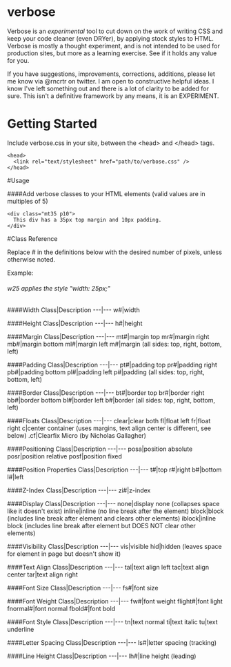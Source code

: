 verbose
=======
Verbose is an *experimental* tool to cut down on the work of writing CSS and keep your code cleaner (even DRYer), by applying stock styles to HTML. Verbose is mostly a thought experiment, and is not intended to be used for production sites, but more as a learning exercise. See if it holds any value for you. 

If you have suggestions, improvements, corrections, additions, please let me know via @rncrtr on twitter. I am open to constructive helpful ideas. I know I've left something out and there is a lot of clarity to be added for sure. This isn't a definitive framework by any means, it is an EXPERIMENT.


# Getting Started
Include verbose.css in your site, between the &lt;head&gt; and &lt;/head&gt; tags.

    <head>
      <link rel="text/stylesheet" href="path/to/verbose.css" />
    </head>

#Usage

####Add verbose classes to your HTML elements (valid values are in multiples of 5)
    
    <div class="mt35 p10">
      This div has a 35px top margin and 10px padding. 
    </div>

#Class Reference

Replace # in the definitions below with the desired number of pixels, unless otherwise noted. 

Example:
###### w25 applies the style "width: 25px;" 

####Width
Class|Description
---|---
w#|width

####Height
Class|Description
---|---
h#|height

####Margin
Class|Description
---|---
mt#|margin top
mr#|margin right
mb#|margin bottom
ml#|margin left
m#|margin (all sides: top, right, bottom, left)

####Padding
Class|Description
---|---
pt#|padding top
pr#|padding right
pb#|padding bottom
pl#|padding left
p#|padding (all sides: top, right, bottom, left)

####Border
Class|Description
---|---
bt#|border top
br#|border right
bb#|border bottom
bl#|border left
b#|border (all sides: top, right, bottom, left)

####Floats
Class|Description
---|---
clear|clear both
fl|float left
fr|float right
c|center container (uses margins, text align center is different, see below)
.cf|Clearfix Micro (by Nicholas Gallagher)

####Positioning
Class|Description
---|---
posa|position absolute
posr|position relative
posf|position fixed

####Position Properties
Class|Description
---|---
t#|top
r#|right
b#|bottom
l#|left

####Z-Index
Class|Description
---|---
zi#|z-index

####Display
Class|Description
---|---
none|display none (collapses space like it doesn't exist)
inline|inline (no line break after the element)
block|block (includes line break after element and clears other elements)
iblock|inline block (includes line break after element but DOES NOT clear other elements)

####Visibility
Class|Description
---|---
vis|visible
hid|hidden  (leaves space for element in page but doesn't show it)

####Text Align
Class|Description
---|---
tal|text align left
tac|text align center
tar|text align right

####Font Size
Class|Description
---|---
fs#|font size

####Font Weight
Class|Description
---|---
fw#|font weight
flight#|font light
fnormal#|font normal
fbold#|font bold

####Font Style
Class|Description
---|---
tn|text normal
ti|text italic
tu|text underline

####Letter Spacing
Class|Description
---|---
ls#|letter spacing (tracking)

####Line Height
Class|Description
---|---
lh#|line height (leading)